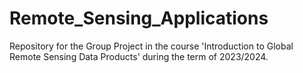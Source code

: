 # Remote_Sensing_Applications
Repository for the Group Project in the course 'Introduction to Global Remote Sensing Data Products' during the term of 2023/2024.
